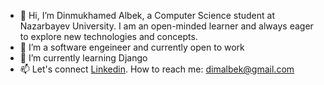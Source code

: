 - 👋 Hi, I’m Dinmukhamed Albek, a Computer Science student at Nazarbayev University. I am an open-minded learner and always eager to explore new technologies and concepts.
- 👀 I’m a software engeineer and currently open to work
- 🌱 I’m currently learning Django
- 📫 Let's connect [Linkedin](https://www.linkedin.com/in/dinmukhamed-albek/). How to reach me: dimalbek@gmail.com
<!---dimalbek/dimalbek is a ✨ special ✨ repository because its `README.md` (this file) appears on your GitHub profile.
You can click the Preview link to take a look at your changes.
--->
